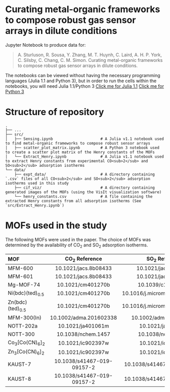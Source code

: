 # Curating metal-organic frameworks to compose robust gas sensor arrays in dilute conditions

Jupyter Notebook to produce data for:

> A. Sturluson, R. Sousa, Y. Zhang, M. T. Huynh, C. Laird, A. H. P. York, C. Silsby, C. Chang, C. M. Simon. Curating metal-organic frameworks to compose robust gas sensor arrays in dilute conditions.

The notebooks can be viewed without having the necessary programming languages (Julia 1.1 and Python 3), but in order to run the cells within the notebooks, you will need Julia 1.1/Python 3
[Click me for Julia 1.1](https://julialang.org/)
[Click me for Python 3](https://www.python.org/)
# Structure of repository
```
.
├── ...
├── src/
│   ├── Sensing.ipynb                     # A Julia v1.1 notebook used to find metal-organic frameworks to compose robust sensor arrays
│   ├── scatter_plot_matrix.ipynb         # A Python 3 notebook used to create a scatter plot matrix of the Henry constants of the MOFs
│   └── Extract_Henry.ipynb               # A Julia v1.1 notebook used to extract Henry constants from experimental CO<sub>2</sub> and SO<sub>2</sub> adsorption isotherms
└── data/
    ├── expt_data/                        # A directory containing `.csv` files of all CO<sub>2</sub> and SO<sub>2</sub> adsorption isotherms used in this study
    ├── cif_viz/                          # A directory containing generated images of the MOFs (using the VisIt visualization software)
    └── henry_constants.csv               # A file containing the extracted Henry constants from all adsorption isotherms (See `src/Extract_Henry.ipynb`)
```

# MOFs used in the study
The following MOFs were used in the paper. The choice of MOFs was determined by the availability of CO<sub>2</sub> and SO<sub>2</sub> adsorption isotherms.

| MOF | CO<sub>2</sub> Reference | SO<sub>2</sub> Reference |
| :--- |    :----:      | :----:         |
|MFM-600| 10.1021/jacs.8b08433 | 10.1021/jacs.8b08433 |
|MFM-601| 10.1021/jacs.8b08433 | 10.1021/jacs.8b08433 |
|Mg-MOF-74| 10.1021/cm401270b | 10.1039/c1ee01720a |
|Ni(bdc)(ted)<sub>0.5</sub>| 10.1021/cm401270b | 10.1016/j.micromeso.2009.11.026 |
|Zn(bdc)(ted)<sub>0.5</sub>| 10.1021/cm401270b | 10.1016/j.micromeso.2009.11.026 |
|MFM-300(In)| 10.1002/adma.201602338 | 10.1002/adma.201602338 |
|NOTT-202a | 10.1021/ja401061m | 10.1021/ja401061m |
|NOTT-300 | 10.1038/nchem.1457 | 10.1038/nchem.1457 |
|Co<sub>3</sub>[Co(CN)<sub>6</sub>]<sub>2</sub> | 10.1021/ic902397w | 10.1021/ic902397w |
|Zn<sub>3</sub>[Co(CN)<sub>6</sub>]<sub>2</sub> | 10.1021/ic902397w | 10.1021/ic902397w |
|KAUST-7 | 10.1038/s41467-019-09157-2 | 10.1038/s41467-019-09157-2 |
|KAUST-8 | 10.1038/s41467-019-09157-2 | 10.1038/s41467-019-09157-2 |

 
